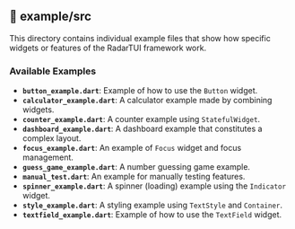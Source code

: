 ## 📁 example/src

This directory contains individual example files that show how specific widgets or features of the RadarTUI framework work.

### Available Examples

- **`button_example.dart`**: Example of how to use the `Button` widget.
- **`calculator_example.dart`**: A calculator example made by combining widgets.
- **`counter_example.dart`**: A counter example using `StatefulWidget`.
- **`dashboard_example.dart`**: A dashboard example that constitutes a complex layout.
- **`focus_example.dart`**: An example of `Focus` widget and focus management.
- **`guess_game_example.dart`**: A number guessing game example.
- **`manual_test.dart`**: An example for manually testing features.
- **`spinner_example.dart`**: A spinner (loading) example using the `Indicator` widget.
- **`style_example.dart`**: A styling example using `TextStyle` and `Container`.
- **`textfield_example.dart`**: Example of how to use the `TextField` widget.